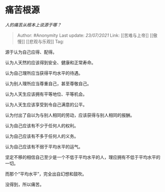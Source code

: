 # 痛苦根源
*人的痛苦从根本上说源于哪？*

> Author: #Anonymity
> Last update: *23/07/2021*
> Link: [[苦难与上帝]] [[傲慢]] [[悲观与乐观]]
> Tag:

源于认为自己应得、配得。

认为人天然的应该得到安全、健康和正常寿命。

认为自己理所应当获得平均水平的待遇。

认为别人理所应当尊重自己，甚至尊敬自己。

认为人天生应该拥有平等地位、平等机会。

认为人天生应该享受到令自己满意的公平。

认为付出了自以为与别人相同的劳动，应该获得与别人相同的报酬。

认为自己应该有不少于任何人的权利。

认为自己应该有不多于任何人的义务。

认为自己应该有不弱于平均水平的运气。

坚定不移的相信自己至少是一个不低于平均水平的人，理应拥有不低于平均水平的一切。

而那个“平均水平”，完全出自幻想和鼓吹。

没得到，所以痛苦。
